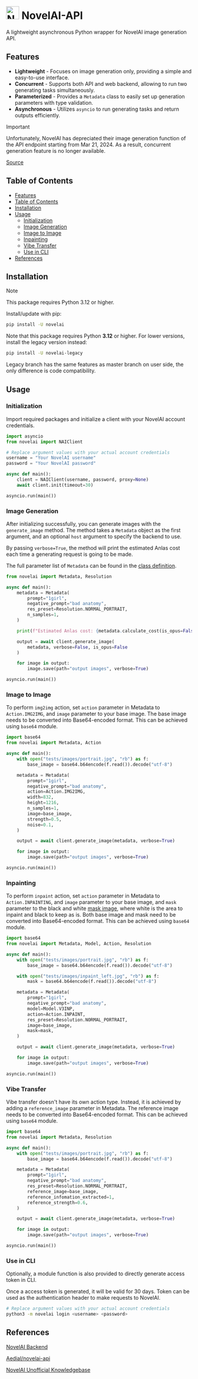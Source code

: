 # <img src="https://raw.githubusercontent.com/HanaokaYuzu/NovelAI-API/master/docs/assets/novelai-logo.svg" height="35px" alt="NovelAI Icon"/> NovelAI-API

A lightweight asynchronous Python wrapper for NovelAI image generation API.

## Features

- **Lightweight** - Focuses on image generation only, providing a simple and easy-to-use interface.
- **Concurrent** - Supports both API and web backend, allowing to run two generating tasks simultaneously.
- **Parameterized** - Provides a `Metadata` class to easily set up generation parameters with type validation.
- **Asynchronous** - Utilizes `asyncio` to run generating tasks and return outputs efficiently.

> [!IMPORTANT]
>
> Unfortunately, NovelAI has depreciated their image generation function of the API endpoint starting from Mar 21, 2024. As a result, concurrent generation feature is no longer available.
>
> [Source](https://twitter.com/novelaiofficial/status/1760404186066227673)

## Table of Contents

- [Features](#features)
- [Table of Contents](#table-of-contents)
- [Installation](#installation)
- [Usage](#usage)
  - [Initialization](#initialization)
  - [Image Generation](#image-generation)
  - [Image to Image](#image-to-image)
  - [Inpainting](#inpainting)
  - [Vibe Transfer](#vibe-transfer)
  - [Use in CLI](#use-in-cli)
- [References](#references)

## Installation

> [!NOTE]
>
> This package requires Python 3.12 or higher.

Install/update with pip:

```sh
pip install -U novelai
```

Note that this package requires Python **3.12** or higher. For lower versions, install the legacy version instead:

```sh
pip install -U novelai-legacy
```

Legacy branch has the same features as master branch on user side, the only difference is code compatibility.

## Usage

### Initialization

Import required packages and initialize a client with your NovelAI account credentials.

```python
import asyncio
from novelai import NAIClient

# Replace argument values with your actual account credentials
username = "Your NovelAI username"
password = "Your NovelAI password"

async def main():
    client = NAIClient(username, password, proxy=None)
    await client.init(timeout=30)

asyncio.run(main())
```

### Image Generation

After initializing successfully, you can generate images with the `generate_image` method. The method takes a `Metadata` object as the first argument, and an optional `host` argument to specify the backend to use.

By passing `verbose=True`, the method will print the estimated Anlas cost each time a generating request is going to be made.

The full parameter list of `Metadata` can be found in the [class definition](https://github.com/HanaokaYuzu/NovelAI-API/blob/master/src/novelai/metadata.py).

```python
from novelai import Metadata, Resolution

async def main():
    metadata = Metadata(
        prompt="1girl",
        negative_prompt="bad anatomy",
        res_preset=Resolution.NORMAL_PORTRAIT,
        n_samples=1,
    )

    print(f"Estimated Anlas cost: {metadata.calculate_cost(is_opus=False)}")

    output = await client.generate_image(
        metadata, verbose=False, is_opus=False
    )

    for image in output:
        image.save(path="output images", verbose=True)

asyncio.run(main())
```

### Image to Image

To perform `img2img` action, set `action` parameter in Metadata to `Action.IMG2IMG`, and `image` parameter to your base image. The base image  needs to be converted into Base64-encoded format. This can be achieved using `base64` module.

```python
import base64
from novelai import Metadata, Action

async def main():
    with open("tests/images/portrait.jpg", "rb") as f:
        base_image = base64.b64encode(f.read()).decode("utf-8")

    metadata = Metadata(
        prompt="1girl",
        negative_prompt="bad anatomy",
        action=Action.IMG2IMG,
        width=832,
        height=1216,
        n_samples=1,
        image=base_image,
        strength=0.5,
        noise=0.1,
    )

    output = await client.generate_image(metadata, verbose=True)

    for image in output:
        image.save(path="output images", verbose=True)

asyncio.run(main())
```

### Inpainting

To perform `inpaint` action, set `action` parameter in Metadata to `Action.INPAINTING`, and `image` parameter to your base image, and `mask` parameter to the black and white [mask image](https://github.com/HanaokaYuzu/NovelAI-API/blob/master/tests/images/inpaint_left.jpg), where white is the area to inpaint and black to keep as is. Both base image and mask need to be converted into Base64-encoded format. This can be achieved using `base64` module.

```python
import base64
from novelai import Metadata, Model, Action, Resolution

async def main():
    with open("tests/images/portrait.jpg", "rb") as f:
        base_image = base64.b64encode(f.read()).decode("utf-8")

    with open("tests/images/inpaint_left.jpg", "rb") as f:
        mask = base64.b64encode(f.read()).decode("utf-8")

    metadata = Metadata(
        prompt="1girl",
        negative_prompt="bad anatomy",
        model=Model.V3INP,
        action=Action.INPAINT,
        res_preset=Resolution.NORMAL_PORTRAIT,
        image=base_image,
        mask=mask,
    )

    output = await client.generate_image(metadata, verbose=True)

    for image in output:
        image.save(path="output images", verbose=True)

asyncio.run(main())
```

### Vibe Transfer

Vibe transfer doesn't have its own action type. Instead, it is achieved by adding a `reference_image` parameter in Metadata. The reference image needs to be converted into Base64-encoded format. This can be achieved using `base64` module.

```python
import base64
from novelai import Metadata, Resolution

async def main():
    with open("tests/images/portrait.jpg", "rb") as f:
        base_image = base64.b64encode(f.read()).decode("utf-8")

    metadata = Metadata(
        prompt="1girl",
        negative_prompt="bad anatomy",
        res_preset=Resolution.NORMAL_PORTRAIT,
        reference_image=base_image,
        reference_infomation_extracted=1,
        reference_strength=0.6,
    )

    output = await client.generate_image(metadata, verbose=True)

    for image in output:
        image.save(path="output images", verbose=True)

asyncio.run(main())
```

### Use in CLI

Optionally, a module function is also provided to directly generate access token in CLI.

Once a access token is generated, it will be valid for 30 days. Token can be used as the authentication header to make requests to NovelAI.

```sh
# Replace argument values with your actual account credentials
python3 -m novelai login <username> <password>
```

## References

[NovelAI Backend](https://api.novelai.net/docs)

[Aedial/novelai-api](https://github.com/Aedial/novelai-api)

[NovelAI Unofficial Knowledgebase](https://naidb.miraheze.org/wiki/Using_the_API)
